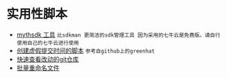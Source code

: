 # 实用性脚本

- [mythsdk 工具](/python/mythsdk/) `比sdkman 更简洁的sdk管理工具 因为采用的七牛云是免费版。请自行使用自己的七牛云进行使用`
- [创建虚假提交时间的脚本](/python/create_commit.py) `参考自github上的greenhat`
- [快速查看改动的git仓库](/python/check_repos.py) 
- [批量重命名文件](/python/rename_image.py)



